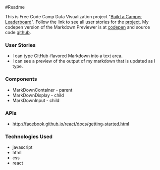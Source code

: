 ﻿#Readme

This is Free Code Camp Data Visualization project "[Build a Camper Leaderboard](https://www.freecodecamp.com/challenges/build-a-camper-leaderboard)". Follow the link
to see all user stories for the [project](https://www.freecodecamp.com/challenges/build-a-markdown-previewer).
My codepen version of the Markdown Previewer is at [codepen](https://codepen.io/Reggie01/pen/RaBXxw) and source code [github](https://github.com/Reggie01/MarkDownConversion).

### User Stories
* I can type GitHub-flavored Markdown into a text area.
* I can see a preview of the output of my markdown that is updated as I type.


### Components
  * MarkDownContainer - parent
  * MarkDownDisplay - child
  * MarkDownInput - child 
  
### APIs
* http://facebook.github.io/react/docs/getting-started.html

### Technologies Used
* javascript
* html
* css
* react
